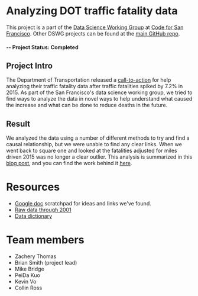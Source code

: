 # Analyzing DOT traffic fatality data
This project is a part of the [Data Science Working Group](http://datascience.codeforsanfrancisco.org) at [Code for San Francisco](http://www.codeforsanfrancisco.org).  Other DSWG projects can be found at the [main GitHub repo](https://github.com/sfbrigade/data-science-wg).

#### -- Project Status: Completed

## Project Intro

The Department of Transportation released a [call-to-action](https://www.transportation.gov/fastlane/2015-traffic-fatalities-data-has-just-been-released-call-action-download-and-analyze) for help analyzing their traffic fatality data after traffic fatalities spiked by 7.2% in 2015. As part of the San Francisco's data science working group, we tried to find ways to analyze the data in novel ways to help understand what caused the increase and what can be done to reduce deaths in the future.

## Result

We analyzed the data using a number of different methods to try and find a causal relationship, but we were unable to find any clear links. When we went back to square one and looked at the fatalities adjusted for miles driven 2015 was no longer a clear outlier. This analysis is summarized in this [blog post](http://datascience.codeforsanfrancisco.org/why-are-so-many-more-people-dying-on-us-roads/), and you can find the work behind it [here](https://github.com/sfbrigade/datasci-dot-fars/tree/master/state-outliers).

# Resources

- [Google doc](https://docs.google.com/document/d/1DdfepuAdvDB-fsR3c8c7y7-Pc9jzNEtRQsDfbB_mfXI/edit#) scratchpad for ideas and links we've found.
- [Raw data through 2001](https://numeracy.co/sirwart/traffic-fatalities/accidents)
- [Data dictionary](https://crashstats.nhtsa.dot.gov/Api/Public/ViewPublication/812315)

# Team members
- Zachery Thomas
- Brian Smith (project lead)
- Mike Bridge
- PeiDa Kuo
- Kevin Vo
- Collin Ross
